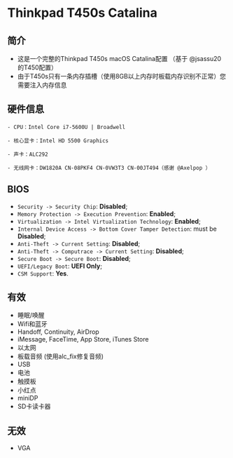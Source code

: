 # Thinkpad T450s Catalina
## 简介
- 这是一个完整的Thinkpad T450s macOS Catalina配置 （基于 @jsassu20 的T450配置）
- 由于T450s只有一条内存插槽（使用8GB以上内存时板载内存识别不正常）您需要注入内存信息

## 硬件信息

```  
- CPU：Intel Core i7-5600U | Broadwell

- 核心显卡：Intel HD 5500 Graphics 

- 声卡：ALC292

- 无线网卡：DW1820A CN-08PKF4 CN-0VW3T3 CN-00JT494（感谢 @Axelpop ）
```

## BIOS
- `Security -> Security Chip`: **Disabled**;
- `Memory Protection -> Execution Prevention`: **Enabled**;
- `Virtualization -> Intel Virtualization Technology`: **Enabled**;
- `Internal Device Access -> Bottom Cover Tamper Detection`: must be **Disabled**;
- `Anti-Theft -> Current Setting`: **Disabled**;
- `Anti-Theft -> Computrace -> Current Setting`: **Disabled**;
- `Secure Boot -> Secure Boot`: **Disabled**;
- `UEFI/Legacy Boot`: **UEFI Only**;
- `CSM Support`: **Yes**.

## 有效

- 睡眠/唤醒
- Wifi和蓝牙 
- Handoff, Continuity, AirDrop
- iMessage, FaceTime, App Store, iTunes Store
- 以太网
- 板载音频 (使用alc_fix修复音频)
- USB
- 电池
- 触摸板
- 小红点
- miniDP
- SD卡读卡器

## 无效

- VGA

